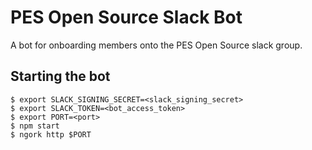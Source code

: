 # PES Open Source Slack Bot 
A bot for onboarding members onto the PES Open Source slack group.

## Starting the bot
```
$ export SLACK_SIGNING_SECRET=<slack_signing_secret>
$ export SLACK_TOKEN=<bot_access_token>
$ export PORT=<port>
$ npm start
$ ngork http $PORT
```